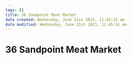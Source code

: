 ```yaml
---
tags: []
title: 36 Sandpoint Meat Market
date created: Wednesday, June 21st 2023, 11:43:12 am
date modified: Wednesday, June 21st 2023, 11:45:51 am
---
```


# 36 Sandpoint Meat Market
